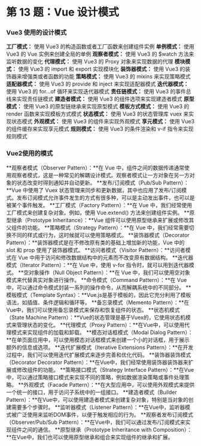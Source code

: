 # 第 13 题：Vue 设计模式

### Vue3 使用的设计模式

**工厂模式：** 使用 Vue3 的构造函数或者工厂函数来创建组件实例
**单例模式：** 使用 Vue3 的 Vue 实例来创建全局的单例
**观察者模式：** 使用 Vue3 的 $watch 方法来监听数据的变化
**代理模式：** 使用 Vue3 的 Proxy 对象来实现数据的代理
**模块模式：** 使用 Vue3 的 import 和 export 实现模块化
**装饰器模式：** 使用 Vue3 的装饰器来增强类或者函数的功能
**策略模式：** 使用 Vue3 的 mixins 来实现策略模式
**适配器模式：** 使用 Vue3 的 provide 和 inject 来实现适配器模式
**迭代器模式：** 使用 Vue3 的 for...of 循环来实现迭代器模式
**责任链模式：** 使用 Vue3 的事件总线来实现责任链模式
**建造者模式：** 使用 Vue3 的组件选项来实现建造者模式
**原型模式：** 使用 Vue3 的原型链继承来实现原型模式
**模板方式模式：** 使用 Vue3 的 render 函数来实现模板方式模式
**状态模式：** 使用 Vue3 的状态管理库 vuex 来实现状态模式
**外观模式：** 使用 Vue3 的组件来实现外观模式
**享元模式：** 使用 Vue3 的组件缓存来实现享元模式
**规则模式：** 使用 Vue3 的条件渲染和 v-if 指令来实现规则模式


### Vue2使用的模式

**观察者模式（Observer Pattern）：**在 Vue 中，组件之间的数据传递通常使用观察者模式，这是一种常见的解耦设计模式。观察者模式让一方对象在另一方对象的状态改变时得到通知并自动更新。
**发布/订阅模式（Pub/Sub Pattern）：**Vue 中使用了 Vuex 状态管理来同步和更新数据，其中也应用了发布/订阅模式。发布订阅模式允许事件发生的方式有很多种，可以是主动发出事件，也可以是被某个事件触发。
**工厂模式（Factory Pattern）：**在 Vue 中，我们经常使用工厂模式来创建复杂对象。例如，使用 Vue.extend() 方法来创建组件实例。
**原型继承（Prototype Inheritance）：**Vue 组件可以使用原型继承来扩展或修改其父组件的功能。
**策略模式（Strategy Pattern）：**在 Vue 中，我们经常需要切换不同的样式或行为，这时候就可以使用策略模式。
**装饰器模式（Decorator Pattern）：**装饰器模式是在不修改原有类的基础上增加新的功能，Vue 中的 slot 和 prop 使用了装饰器模式。
**访问者模式（Visitor Pattern）：**访问者模式在 Vue 中用于访问和修改数据结构中的元素而不改变原有数据结构。
**迭代器模式（Iterator Pattern）：**在 Vue 中，使用 v-for 指令时，就可以用到迭代器模式。
**空对象操作（Null Object Pattern）：**在 Vue 中，我们可以使用空对象模式来代替真实对象进行操作。
**命令模式（Command Pattern）：**在 Vue 中，可以通过命令模式封装一系列的操作命令，从而解耦系统中的不同部分。
**模板模式（Template Syntax）：**Vue.js是基于模板的，因此它充分利用了模板语法，如插值、条件逻辑和循环等。
**备忘录模式（Memento Pattern）：**在Vue中，我们可以使用备忘录模式来保存和恢复组件的状态。
**状态机模式（State Machine Pattern）：**Vue的状态管理是基于Vuex的，它使用状态机模式来管理状态的变化。
**代理模式（Proxy Pattern）：**在Vue中，可以使用代理模式来实现组件的加载和卸载。
**模态对话框模式（Modal Dialog Pattern）：**在单页面应用中，可以使用模态对话框模式来创建一个小的对话框，用于展示额外的信息或选项。
**迭代扩展模式（Iterative Extensions Pattern）：**在开发过程中，我们可以使用迭代扩展模式来逐步完善和优化代码。
**装饰器装饰模式（Decorator Decorator Pattern）：**在Vue中，我们经常使用装饰器装饰器来扩展或修改组件的功能。
**策略接口模式（Strategy Interface Pattern）：**在Vue中，可以通过策略接口模式来实现不同的策略，例如数据渲染策略或事件处理策略。
**外观模式（Facade Pattern）：**在大型应用中，可以使用外观模式来提供一个统一的接口，用于访问子系统中的一组接口。
**建造者模式（Builder Pattern）：**在Vue中，可以使用建造者模式来创建复杂对象，特别是当对象的创建需要多个步骤时。
**监听器模式（Listener Pattern）：**在Vue中，监听器模式被广泛使用来监听DOM事件，以便于触发相应的行为。
**观察者发布订阅模式（Observer/Pub/Sub Pattern）：**在Vue中，我们可以通过发布/订阅模式来实现组件之间的通信。
**原型继承（Prototype Inheritance with Composition）：**在Vue中，我们也可以使用原型继承和组合来实现组件的继承和扩展。


